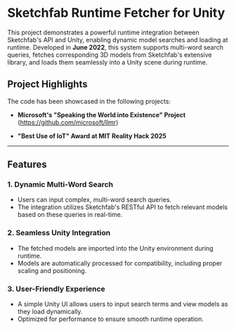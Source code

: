 # Sketchfab Runtime Fetcher for Unity

This project demonstrates a powerful runtime integration between Sketchfab's API and Unity, enabling dynamic model searches and loading at runtime. Developed in **June 2022**, this system supports multi-word search queries, fetches corresponding 3D models from Sketchfab's extensive library, and loads them seamlessly into a Unity scene during runtime.

## Project Highlights

The code has been showcased in the following projects:

- **Microsoft's "Speaking the World into Existence" Project**  (https://github.com/microsoft/llmr)
  
- **"Best Use of IoT" Award at MIT Reality Hack 2025** 


---

## Features

### 1. Dynamic Multi-Word Search
- Users can input complex, multi-word search queries.
- The integration utilizes Sketchfab's RESTful API to fetch relevant models based on these queries in real-time.

### 2. Seamless Unity Integration
- The fetched models are imported into the Unity environment during runtime.
- Models are automatically processed for compatibility, including proper scaling and positioning.

### 3. User-Friendly Experience
- A simple Unity UI allows users to input search terms and view models as they load dynamically.
- Optimized for performance to ensure smooth runtime operation.


